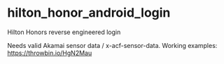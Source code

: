 # hilton_honor_android_login
Hilton Honors reverse engineered login

Needs valid Akamai sensor data / x-acf-sensor-data.
Working examples:
https://throwbin.io/HgN2Mau

